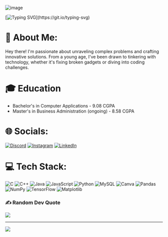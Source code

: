 ![image](https://github.com/dakshtyagi0002/dakshtyagi0002/assets/166803695/d59968c4-b87d-46dd-8639-fb136b610819)

[![Typing SVG](https://readme-typing-svg.demolab.com?font=Special+Elite&size=24&duration=3000&pause=500&color=FFD700&background=000000F8&center=true&vCenter=true&multiline=true&repeat=false&random=false&width=900&height=80&lines=Hey!+I+am+Daksh!;Welcome+to+my+GitHub+Profile!)](https://git.io/typing-svg)

# 💫 About Me:
Hey there! I'm passionate about unraveling complex problems and crafting innovative solutions. From a young age, I've been drawn to tinkering with technology, whether it's fixing broken gadgets or diving into coding challenges.

# 🎓 Education
- Bachelor's in Computer Applications - 9.08 CGPA
- Master's in Business Administration (ongoing) - 8.58 CGPA

# 🌐 Socials:
[![Discord](https://img.shields.io/badge/Discord-%237289DA.svg?logo=discord&logoColor=white)](https://discord.gg/ducks0002) [![Instagram](https://img.shields.io/badge/Instagram-%23E4405F.svg?logo=Instagram&logoColor=white)](https://instagram.com/dakshtyagi0002) [![LinkedIn](https://img.shields.io/badge/LinkedIn-%230077B5.svg?logo=linkedin&logoColor=white)](https://linkedin.com/in/daksh-tyagi) 

# 💻 Tech Stack:
![C](https://img.shields.io/badge/c-%2300599C.svg?style=flat&logo=c&logoColor=white) ![C++](https://img.shields.io/badge/c++-%2300599C.svg?style=flat&logo=c%2B%2B&logoColor=white) ![Java](https://img.shields.io/badge/java-%23ED8B00.svg?style=flat&logo=openjdk&logoColor=white) ![JavaScript](https://img.shields.io/badge/javascript-%23323330.svg?style=flat&logo=javascript&logoColor=%23F7DF1E) ![Python](https://img.shields.io/badge/python-3670A0?style=flat&logo=python&logoColor=ffdd54) ![MySQL](https://img.shields.io/badge/mysql-%2300000f.svg?style=flat&logo=mysql&logoColor=white) ![Canva](https://img.shields.io/badge/Canva-%2300C4CC.svg?style=flat&logo=Canva&logoColor=white) ![Pandas](https://img.shields.io/badge/pandas-%23150458.svg?style=flat&logo=pandas&logoColor=white) ![NumPy](https://img.shields.io/badge/numpy-%23013243.svg?style=flat&logo=numpy&logoColor=white) ![TensorFlow](https://img.shields.io/badge/TensorFlow-%23FF6F00.svg?style=flat&logo=TensorFlow&logoColor=white) ![Matplotlib](https://img.shields.io/badge/Matplotlib-%23ffffff.svg?style=flat&logo=Matplotlib&logoColor=black)

### ✍️ Random Dev Quote
![](https://quotes-github-readme.vercel.app/api?type=horizontal&theme=radical)

---
[![](https://visitcount.itsvg.in/api?id=dakshtyagi0002&icon=0&color=0)](https://visitcount.itsvg.in)

